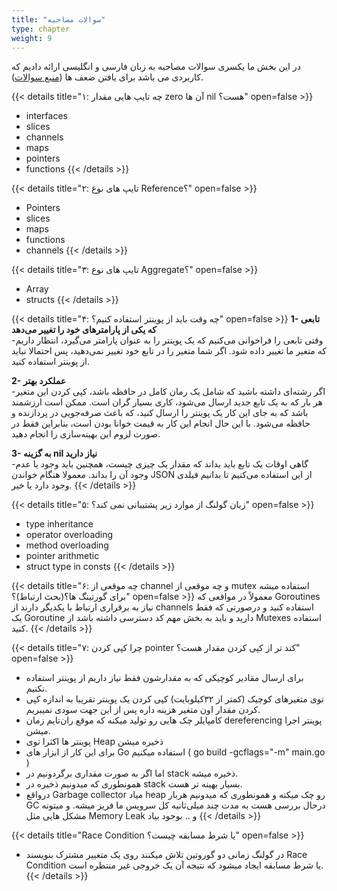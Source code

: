 ```yaml
---
title: "سوالات مصاحبه"
type: chapter
weight: 9
---
```


در این بخش ما یکسری سوالات مصاحبه به زبان فارسی و انگلیسی ارائه دادیم که کاربردی می باشد برای یافتن ضعف ها ([منبع سوالات](https://github.com/mrbardia72/Go-Interview-Questions-And-Answers)).


{{< details title="۱: چه تایپ هایی مقدار zero آن ها nil هست؟" open=false >}}
- interfaces
- slices
- channels
- maps
- pointers
- functions
{{< /details >}}

{{< details title="۲: تایپ های نوع Reference؟" open=false >}}
- Pointers
- slices
- maps
- functions
- channels
{{< /details >}}

{{< details title="۳: تایپ های نوع Aggregate؟" open=false >}}
- Array
- structs
{{< /details >}}

{{< details title="۴: چه وقت باید از پوینتر استفاده کنیم؟" open=false >}}
**1- تابعی که یکی از پارامترهای خود را تغییر می‌دهد**  
-وقتی تابعی را فراخوانی می‌کنیم که یک پوینتر را به عنوان پارامتر می‌گیرد، انتظار داریم که متغیر ما تغییر داده شود. اگر شما متغیر را در تابع خود تغییر نمی‌دهید، پس احتمالا نباید از پوینتر استفاده کنید.

**2- عملکرد بهتر**  
-اگر رشته‌ای داشته باشید که شامل یک رمان کامل در حافظه باشد، کپی کردن این متغیر هر بار که به یک تابع جدید ارسال می‌شود، کاری بسیار گران است. ممکن است ارزشمند باشد که به جای این کار یک پوینتر را ارسال کنید، که باعث صرفه‌جویی در پردازنده و حافظه می‌شود. با این حال انجام این کار به قیمت خوانا بودن است، بنابراین فقط در صورت لزوم این بهینه‌سازی را انجام دهید.

**3- به گزینه nil نیاز دارید**  
-گاهی اوقات یک تابع باید بداند که مقدار یک چیزی چیست، همچنین باید وجود یا عدم وجود آن را بداند. معمولا هنگام خواندن JSON از این استفاده می‌کنیم تا بدانیم فیلدی وجود دارد یا خیر.
{{< /details >}}

{{< details title="۵: زبان گولنگ از موارد زیر پشتیبانی نمی کند؟" open=false >}}
- type inheritance
- operator overloading
- method overloading
- pointer arithmetic
- struct type in consts
{{< /details >}}

{{< details title="۶: چه موقعی از channel و چه موقعی از mutex استفاده میشه برای گورتینگ ها؟(بحث ارتباط)؟" open=false >}}
معمولاً در مواقعی که Goroutines نیاز به برقراری ارتباط با یکدیگر دارند از channels استفاده کنید و درصورتی که فقط یک Goroutine دارید و باید به بخش مهم کد دسترسی داشته باشد از Mutexes استفاده کنید.
{{< /details >}}

{{< details title="۷: چرا کپی کردن pointer کند تر از کپی کردن مقدار هست؟" open=false >}}
- برای ارسال مقادیر کوچیکی که به مقدارشون فقط نیاز داریم از پوینتر استفاده نکنیم.  
- توی متغیرهای کوچیک (کمتر از ۳۲کیلوبایت) کپی کردن یک پوینتر تقریبا به اندازه کپی کردن مقدار اون متغیر هزینه داره پس از این جهت سودی نمیبریم.  
- کامپایلر چک هایی رو تولید میکنه که موقع ران‌تایم زمان dereferencing پوینتر اجرا میشن.  
- پوینتر ها اکثرا توی Heap ذخیره میشن  
- برای این کار از ابزار های Go استفاده میکنیم ( go build -gcflags="-m" main.go )  
- اما اگر به صورت مقداری برگردونیم در stack ذخیره میشه.  
- همونطوری که میدونیم ذخیره در stack بسیار بهینه تر هست.  
- درواقع Garbage collector میاد heap رو چک میکنه و همونطوری که میدونیم هربار GC درحال بررسی هست به مدت چند میلی‌ثانیه کل سرویس ما فریز میشه. و میتونه مشکل هایی مثل Memory Leak و .. بوجود بیاد
{{< /details >}}

{{< details title="Race Condition یا شرط مسابقه چیست؟" open=false >}}
- در گولنگ زمانی دو گوروتین تلاش میکنند روی یک متغییر مشترک بنویسند Race Condition یا شرط مسابقه ایجاد میشود که نتیجه آن یک خروجی غیر منتظره است.
{{< /details >}}
  
 
